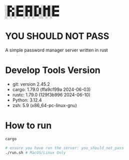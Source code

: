 ```
░█▀▄░█▀▀░█▀█░█▀▄░█▄█░█▀▀
░█▀▄░█▀▀░█▀█░█░█░█░█░█▀▀
░▀░▀░▀▀▀░▀░▀░▀▀░░▀░▀░▀▀▀

```

# YOU SHOULD NOT PASS
A simple password manager server written in rust

# Develop Tools Version

- git: version 2.45.2
- cargo: 1.79.0 (ffa9cf99a 2024-06-03)
- rustc: 1.79.0 (129f3b996 2024-06-10)
- Python: 3.12.4
- zsh: 5.9 (x86_64-pc-linux-gnu)

# How to run

```bash
cargo 

# ensure you have run the server: you_should_not_pass
./run.sh # MacOS/Linux Only
```
